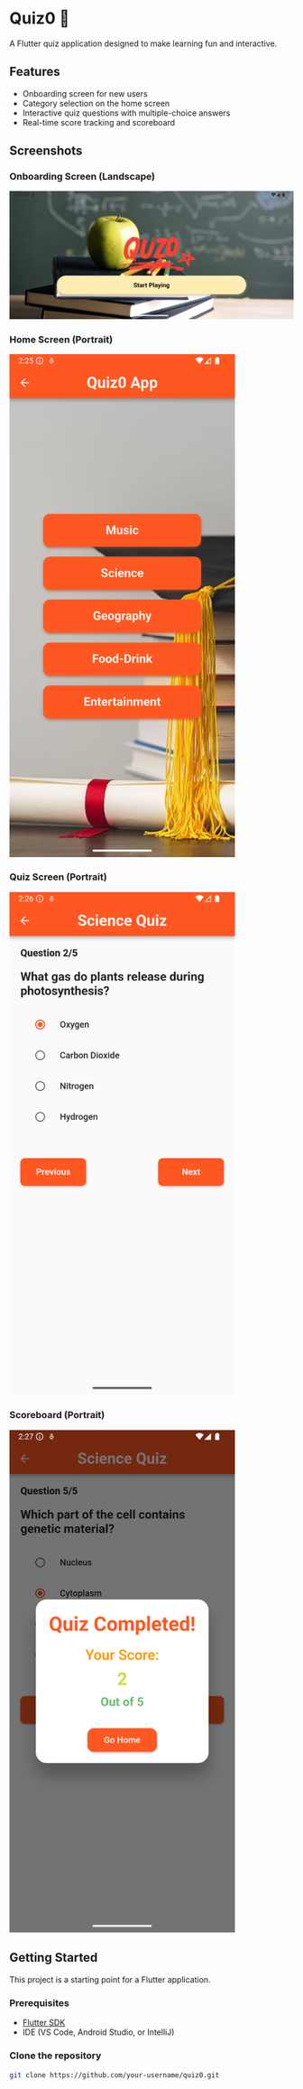 # Quiz0 🎯

A Flutter quiz application designed to make learning fun and interactive.

## Features
- Onboarding screen for new users
- Category selection on the home screen
- Interactive quiz questions with multiple-choice answers
- Real-time score tracking and scoreboard

## Screenshots

### Onboarding Screen (Landscape)
<img src="img.png" alt="Onboarding Screen" width="800px">

### Home Screen (Portrait)
<img src="img_1.png" alt="Home Screen" width="400px">

### Quiz Screen (Portrait)
<img src="img_2.png" alt="Quiz Screen" width="400px">

### Scoreboard (Portrait)
<img src="img_3.png" alt="Scoreboard" width="400px">

## Getting Started

This project is a starting point for a Flutter application.

### Prerequisites
- [Flutter SDK](https://docs.flutter.dev/get-started/install)
- IDE (VS Code, Android Studio, or IntelliJ)

### Clone the repository
```bash
git clone https://github.com/your-username/quiz0.git
